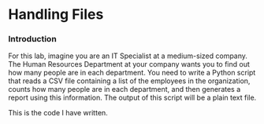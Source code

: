 # Handling Files
### Introduction

For this lab, imagine you are an IT Specialist at a medium-sized company. The Human Resources Department at your company wants you to find out how many people are in each department. You need to write a Python script that reads a CSV file containing a list of the employees in the organization, counts how many people are in each department, and then generates a report using this information. The output of this script will be a plain text file.

This is the code I have written.


